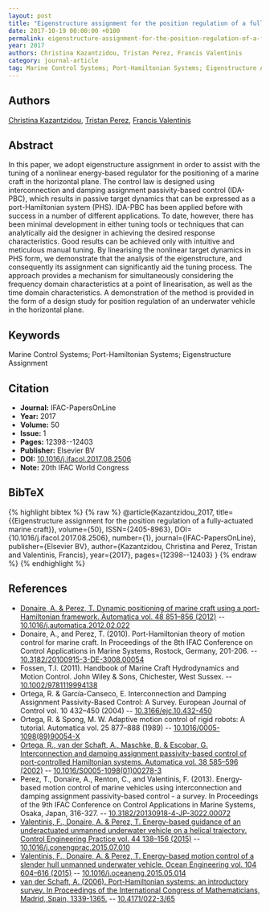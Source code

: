 ```yaml
---
layout: post
title: "Eigenstructure assignment for the position regulation of a fully-actuated marine craft"
date: 2017-10-19 00:00:00 +0100
permalink: eigenstructure-assignment-for-the-position-regulation-of-a-fully-actuated-marine-craft
year: 2017
authors: Christina Kazantzidou, Tristan Perez, Francis Valentinis
category: journal-article
tag: Marine Control Systems; Port-Hamiltonian Systems; Eigenstructure Assignment
---
```

 
## Authors
[Christina Kazantzidou](authors/christina-kazantzidou), [Tristan Perez](authors/tristan-perez), [Francis Valentinis](authors/francis-valentinis)
 
## Abstract
In this paper, we adopt eigenstructure assignment in order to assist with the tuning of a nonlinear energy-based regulator for the positioning of a marine craft in the horizontal plane. The control law is designed using interconnection and damping assignment passivity-based control (IDA-PBC), which results in passive target dynamics that can be expressed as a port-Hamiltonian system (PHS). IDA-PBC has been applied before with success in a number of different applications. To date, however, there has been minimal development in either tuning tools or techniques that can analytically aid the designer in achieving the desired response characteristics. Good results can be achieved only with intuitive and meticulous manual tuning. By linearising the nonlinear target dynamics in PHS form, we demonstrate that the analysis of the eigenstructure, and consequently its assignment can significantly aid the tuning process. The approach provides a mechanism for simultaneously considering the frequency domain characteristics at a point of linearisation, as well as the time domain characteristics. A demonstration of the method is provided in the form of a design study for position regulation of an underwater vehicle in the horizontal plane.
 
## Keywords
Marine Control Systems; Port-Hamiltonian Systems; Eigenstructure Assignment
 
## Citation
- **Journal:** IFAC-PapersOnLine
- **Year:** 2017
- **Volume:** 50
- **Issue:** 1
- **Pages:** 12398--12403
- **Publisher:** Elsevier BV
- **DOI:** [10.1016/j.ifacol.2017.08.2506](https://doi.org/10.1016/j.ifacol.2017.08.2506)
- **Note:** 20th IFAC World Congress
 
## BibTeX
{% highlight bibtex %}
{% raw %}
@article{Kazantzidou_2017,
  title={{Eigenstructure assignment for the position regulation of a fully-actuated marine craft}},
  volume={50},
  ISSN={2405-8963},
  DOI={10.1016/j.ifacol.2017.08.2506},
  number={1},
  journal={IFAC-PapersOnLine},
  publisher={Elsevier BV},
  author={Kazantzidou, Christina and Perez, Tristan and Valentinis, Francis},
  year={2017},
  pages={12398--12403}
}
{% endraw %}
{% endhighlight %}
 
## References
- [Donaire, A. & Perez, T. Dynamic positioning of marine craft using a port-Hamiltonian framework. Automatica vol. 48 851–856 (2012)](dynamic-positioning-of-marine-craft-using-a-port-hamiltonian-framework) -- [10.1016/j.automatica.2012.02.022](https://doi.org/10.1016/j.automatica.2012.02.022)
- Donaire, A., and Perez, T. (2010). Port-Hamiltonian theory of motion control for marine craft. In Proceedings of the 8th IFAC Conference on Control Applications in Marine Systems, Rostock, Germany, 201-206. -- [10.3182/20100915-3-DE-3008.00054](https://doi.org/10.3182/20100915-3-DE-3008.00054)
- Fossen, T.I. (2011). Handbook of Marine Craft Hydrodynamics and Motion Control. John Wiley & Sons, Chichester, West Sussex. -- [10.1002/9781119994138](https://doi.org/10.1002/9781119994138)
- Ortega, R. & García-Canseco, E. Interconnection and Damping Assignment Passivity-Based Control: A Survey. European Journal of Control vol. 10 432–450 (2004) -- [10.3166/ejc.10.432-450](https://doi.org/10.3166/ejc.10.432-450)
- Ortega, R. & Spong, M. W. Adaptive motion control of rigid robots: A tutorial. Automatica vol. 25 877–888 (1989) -- [10.1016/0005-1098(89)90054-X](https://doi.org/10.1016/0005-1098(89)90054-X)
- [Ortega, R., van der Schaft, A., Maschke, B. & Escobar, G. Interconnection and damping assignment passivity-based control of port-controlled Hamiltonian systems. Automatica vol. 38 585–596 (2002)](interconnection-and-damping-assignment-passivity-based-control-of-port-controlled-hamiltonian-systems) -- [10.1016/S0005-1098(01)00278-3](https://doi.org/10.1016/S0005-1098(01)00278-3)
- Perez, T., Donaire, A., Renton, C., and Valentinis, F. (2013). Energy-based motion control of marine vehicles using interconnection and damping assignment passivity-based control - a survey. In Proceedings of the 9th IFAC Conference on Control Applications in Marine Systems, Osaka, Japan, 316-327. -- [10.3182/20130918-4-JP-3022.00072](https://doi.org/10.3182/20130918-4-JP-3022.00072)
- [Valentinis, F., Donaire, A. & Perez, T. Energy-based guidance of an underactuated unmanned underwater vehicle on a helical trajectory. Control Engineering Practice vol. 44 138–156 (2015)](energy-based-guidance-of-an-underactuated-unmanned-underwater-vehicle-on-a-helical-trajectory) -- [10.1016/j.conengprac.2015.07.010](https://doi.org/10.1016/j.conengprac.2015.07.010)
- [Valentinis, F., Donaire, A. & Perez, T. Energy-based motion control of a slender hull unmanned underwater vehicle. Ocean Engineering vol. 104 604–616 (2015)](energy-based-motion-control-of-a-slender-hull-unmanned-underwater-vehicle) -- [10.1016/j.oceaneng.2015.05.014](https://doi.org/10.1016/j.oceaneng.2015.05.014)
- [van der Schaft, A. (2006). Port-Hamiltonian systems: an introductory survey. In Proceedings of the International Congress of Mathematicians, Madrid, Spain, 1339-1365.](port-hamiltonian-systems-an-introductory-survey) -- [10.4171/022-3/65](https://doi.org/10.4171/022-3/65)

